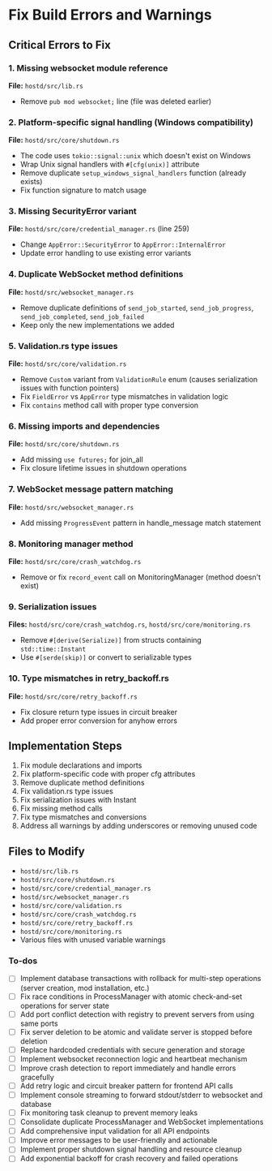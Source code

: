 <!-- 9647851d-aa49-41d6-8ee3-9a78552db373 2b2dc48e-24f0-49f1-bbea-af8f893fa821 -->
# Fix Build Errors and Warnings

## Critical Errors to Fix

### 1. Missing websocket module reference

**File:** `hostd/src/lib.rs`

- Remove `pub mod websocket;` line (file was deleted earlier)

### 2. Platform-specific signal handling (Windows compatibility)

**File:** `hostd/src/core/shutdown.rs`

- The code uses `tokio::signal::unix` which doesn't exist on Windows
- Wrap Unix signal handlers with `#[cfg(unix)]` attribute
- Remove duplicate `setup_windows_signal_handlers` function (already exists)
- Fix function signature to match usage

### 3. Missing SecurityError variant

**File:** `hostd/src/core/credential_manager.rs` (line 259)

- Change `AppError::SecurityError` to `AppError::InternalError`
- Update error handling to use existing error variants

### 4. Duplicate WebSocket method definitions

**File:** `hostd/src/websocket_manager.rs`

- Remove duplicate definitions of `send_job_started`, `send_job_progress`, `send_job_completed`, `send_job_failed`
- Keep only the new implementations we added

### 5. Validation.rs type issues

**File:** `hostd/src/core/validation.rs`

- Remove `Custom` variant from `ValidationRule` enum (causes serialization issues with function pointers)
- Fix `FieldError` vs `AppError` type mismatches in validation logic
- Fix `contains` method call with proper type conversion

### 6. Missing imports and dependencies

**File:** `hostd/src/core/shutdown.rs`

- Add missing `use futures;` for join_all
- Fix closure lifetime issues in shutdown operations

### 7. WebSocket message pattern matching

**File:** `hostd/src/websocket_manager.rs`

- Add missing `ProgressEvent` pattern in handle_message match statement

### 8. Monitoring manager method

**File:** `hostd/src/core/crash_watchdog.rs`

- Remove or fix `record_event` call on MonitoringManager (method doesn't exist)

### 9. Serialization issues

**Files:** `hostd/src/core/crash_watchdog.rs`, `hostd/src/core/monitoring.rs`

- Remove `#[derive(Serialize)]` from structs containing `std::time::Instant`
- Use `#[serde(skip)]` or convert to serializable types

### 10. Type mismatches in retry_backoff.rs

**File:** `hostd/src/core/retry_backoff.rs`

- Fix closure return type issues in circuit breaker
- Add proper error conversion for anyhow errors

## Implementation Steps

1. Fix module declarations and imports
2. Fix platform-specific code with proper cfg attributes
3. Remove duplicate method definitions
4. Fix validation.rs type issues
5. Fix serialization issues with Instant
6. Fix missing method calls
7. Fix type mismatches and conversions
8. Address all warnings by adding underscores or removing unused code

## Files to Modify

- `hostd/src/lib.rs`
- `hostd/src/core/shutdown.rs`
- `hostd/src/core/credential_manager.rs`
- `hostd/src/websocket_manager.rs`
- `hostd/src/core/validation.rs`
- `hostd/src/core/crash_watchdog.rs`
- `hostd/src/core/retry_backoff.rs`
- `hostd/src/core/monitoring.rs`
- Various files with unused variable warnings

### To-dos

- [ ] Implement database transactions with rollback for multi-step operations (server creation, mod installation, etc.)
- [ ] Fix race conditions in ProcessManager with atomic check-and-set operations for server state
- [ ] Add port conflict detection with registry to prevent servers from using same ports
- [ ] Fix server deletion to be atomic and validate server is stopped before deletion
- [ ] Replace hardcoded credentials with secure generation and storage
- [ ] Implement websocket reconnection logic and heartbeat mechanism
- [ ] Improve crash detection to report immediately and handle errors gracefully
- [ ] Add retry logic and circuit breaker pattern for frontend API calls
- [ ] Implement console streaming to forward stdout/stderr to websocket and database
- [ ] Fix monitoring task cleanup to prevent memory leaks
- [ ] Consolidate duplicate ProcessManager and WebSocket implementations
- [ ] Add comprehensive input validation for all API endpoints
- [ ] Improve error messages to be user-friendly and actionable
- [ ] Implement proper shutdown signal handling and resource cleanup
- [ ] Add exponential backoff for crash recovery and failed operations